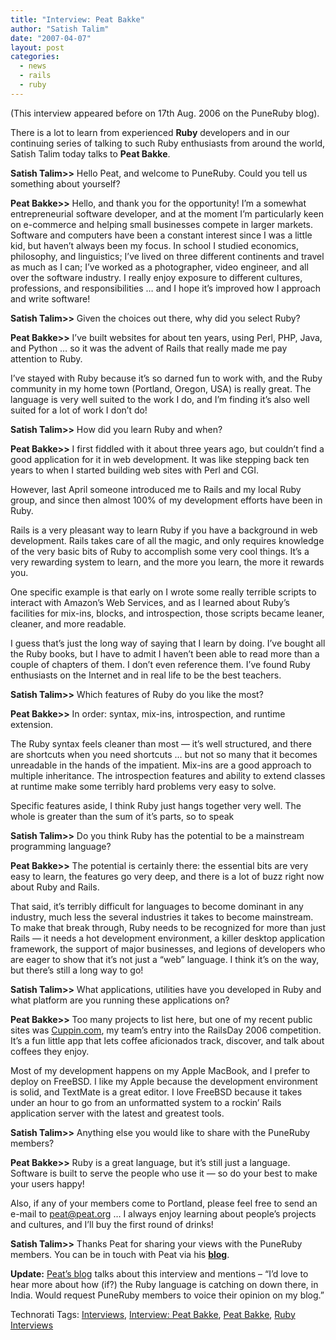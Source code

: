 ```yaml
---
title: "Interview: Peat Bakke"
author: "Satish Talim"
date: "2007-04-07"
layout: post
categories:
  - news
  - rails
  - ruby
---
```

(This interview appeared before on 17th Aug. 2006 on the PuneRuby blog).

There is a lot to learn from experienced **Ruby** developers and in our
continuing series of talking to such Ruby enthusiasts from around the
world, Satish Talim today talks to **Peat Bakke**.<!--more-->

**Satish Talim\>\>** Hello Peat, and welcome to PuneRuby. Could you tell
us something about yourself?

**Peat Bakke\>\>** Hello, and thank you for the opportunity! I’m a
somewhat entrepreneurial software developer, and at the moment I’m
particularly keen on e-commerce and helping small businesses compete in
larger markets. Software and computers have been a constant interest
since I was a little kid, but haven’t always been my focus. In school I
studied economics, philosophy, and linguistics; I’ve lived on three
different continents and travel as much as I can; I’ve worked as a
photographer, video engineer, and all over the software industry. I
really enjoy exposure to different cultures, professions, and
responsibilities … and I hope it’s improved how I approach and write
software!

**Satish Talim\>\>** Given the choices out there, why did you select
Ruby?

**Peat Bakke\>\>** I’ve built websites for about ten years, using Perl,
PHP, Java, and Python … so it was the advent of Rails that really made
me pay attention to Ruby.

I’ve stayed with Ruby because it’s so darned fun to work with, and the
Ruby community in my home town (Portland, Oregon, USA) is really great.
The language is very well suited to the work I do, and I’m finding it’s
also well suited for a lot of work I don’t do!

**Satish Talim\>\>** How did you learn Ruby and when?

**Peat Bakke\>\>** I first fiddled with it about three years ago, but
couldn’t find a good application for it in web development. It was like
stepping back ten years to when I started building web sites with Perl
and CGI.

However, last April someone introduced me to Rails and my local Ruby
group, and since then almost 100% of my development efforts have been in
Ruby.

Rails is a very pleasant way to learn Ruby if you have a background in
web development. Rails takes care of all the magic, and only requires
knowledge of the very basic bits of Ruby to accomplish some very cool
things. It’s a very rewarding system to learn, and the more you learn,
the more it rewards you.

One specific example is that early on I wrote some really terrible
scripts to interact with Amazon’s Web Services, and as I learned about
Ruby’s facilities for mix-ins, blocks, and introspection, those scripts
became leaner, cleaner, and more readable.

I guess that’s just the long way of saying that I learn by doing. I’ve
bought all the Ruby books, but I have to admit I haven’t been able to
read more than a couple of chapters of them. I don’t even reference
them. I’ve found Ruby enthusiasts on the Internet and in real life to be
the best teachers.

**Satish Talim\>\>** Which features of Ruby do you like the most?

**Peat Bakke\>\>** In order: syntax, mix-ins, introspection, and runtime
extension.

The Ruby syntax feels cleaner than most — it’s well structured, and
there are shortcuts when you need shortcuts … but not so many that it
becomes unreadable in the hands of the impatient. Mix-ins are a good
approach to multiple inheritance. The introspection features and ability
to extend classes at runtime make some terribly hard problems very easy
to solve.

Specific features aside, I think Ruby just hangs together very well. The
whole is greater than the sum of it’s parts, so to speak

**Satish Talim\>\>** Do you think Ruby has the potential to be a
mainstream programming language?

**Peat Bakke\>\>** The potential is certainly there: the essential bits
are very easy to learn, the features go very deep, and there is a lot of
buzz right now about Ruby and Rails.

That said, it’s terribly difficult for languages to become dominant in
any industry, much less the several industries it takes to become
mainstream. To make that break through, Ruby needs to be recognized for
more than just Rails — it needs a hot development environment, a killer
desktop application framework, the support of major businesses, and
legions of developers who are eager to show that it’s not just a “web”
language. I think it’s on the way, but there’s still a long way to go!

**Satish Talim\>\>** What applications, utilities have you developed in
Ruby and what platform are you running these applications on?

**Peat Bakke\>\>** Too many projects to list here, but one of my recent
public sites was [Cuppin.com](http://cuppin.com/), my team’s entry into
the RailsDay 2006 competition. It’s a fun little app that lets coffee
aficionados track, discover, and talk about coffees they enjoy.

Most of my development happens on my Apple MacBook, and I prefer to
deploy on FreeBSD. I like my Apple because the development environment
is solid, and TextMate is a great editor. I love FreeBSD because it
takes under an hour to go from an unformatted system to a rockin’ Rails
application server with the latest and greatest tools.

**Satish Talim\>\>** Anything else you would like to share with the
PuneRuby members?

**Peat Bakke\>\>** Ruby is a great language, but it’s still just a
language. Software is built to serve the people who use it — so do your
best to make your users happy!

Also, if any of your members come to Portland, please feel free to send
an e-mail to [peat@peat.org](mailto:peat@peat.org) … I always enjoy
learning about people’s projects and cultures, and I’ll buy the first
round of drinks!

**Satish Talim\>\>** Thanks Peat for sharing your views with the
PuneRuby members. You can be in touch with Peat via his
**[blog](http://peat.wordpress.com/)**.

**Update:** [Peat’s
blog](http://peat.org/2006/08/16/pune-ruby-interviews/) talks
about this interview and mentions – “I’d love to hear more about how
(if?) the Ruby language is catching on down there, in India. Would
request PuneRuby members to voice their opinion on my blog.”


Technorati Tags: [Interviews](http://technorati.com/tag/Interviews),
[Interview: Peat
Bakke](http://technorati.com/tag/Interview%3A+Peat+Bakke), [Peat
Bakke](http://technorati.com/tag/Peat+Bakke), [Ruby
Interviews](http://technorati.com/tag/Ruby+Interviews)

